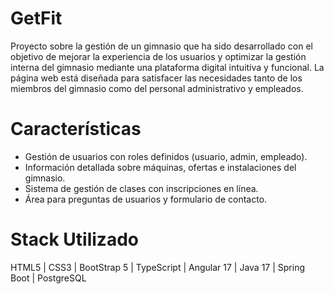 # GetFit
Proyecto sobre la gestión de un gimnasio que ha sido desarrollado con el objetivo de mejorar la experiencia de los usuarios y optimizar la gestión interna del gimnasio mediante una plataforma digital intuitiva y funcional. La página web está diseñada para satisfacer las necesidades tanto de los miembros del gimnasio como del personal administrativo y empleados.

# Características
- Gestión de usuarios con roles definidos (usuario, admin, empleado).
- Información detallada sobre máquinas, ofertas e instalaciones del gimnasio.
- Sistema de gestión de clases con inscripciones en línea.
- Área para preguntas de usuarios y formulario de contacto.

# Stack Utilizado
HTML5 | CSS3 | BootStrap 5 | TypeScript | Angular 17 | Java 17 | Spring Boot | PostgreSQL

